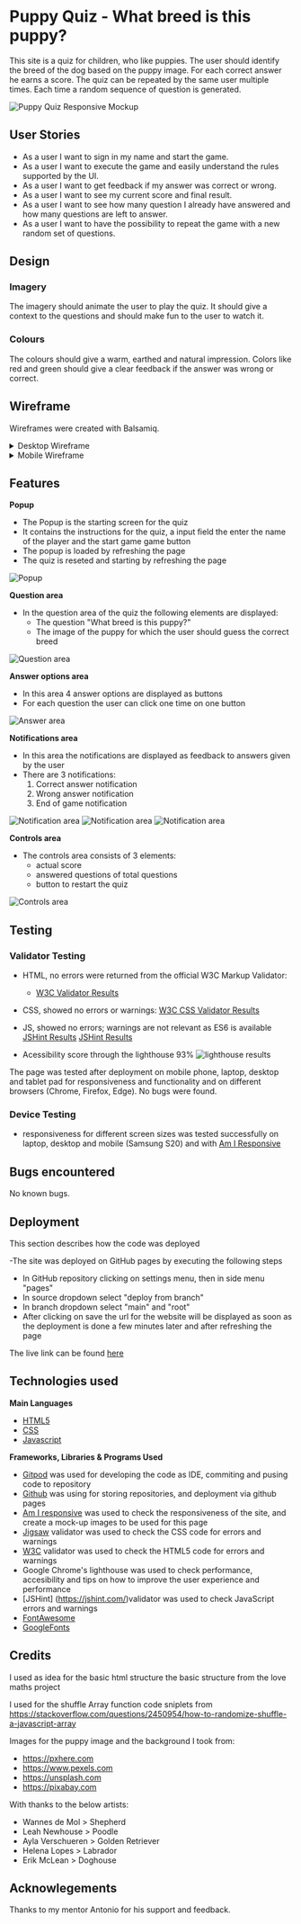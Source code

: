 # Puppy Quiz - What breed is this puppy?

This site is a quiz for children, who like puppies. The user should identify the breed of the dog based on the puppy image. For each correct answer he earns a score. The quiz can be repeated by the same user multiple times. Each time a random sequence of question is generated. 

![Puppy Quiz Responsive Mockup](docs/readme_images/responsive_mockup.PNG)


## User Stories
- As a user I want to sign in my name and start the game. 
- As a user I want to execute the game and easily understand the rules supported by the UI. 
- As a user I want to get feedback if my answer was correct or wrong. 
- As a user I want to see my current score and final result.
- As a user I want to see how many question I already have answered and how many questions are left to answer. 
- As a user I want to have the possibility to repeat the game with a new random set of questions.

## Design

### Imagery
The imagery should animate the user to play the quiz. It should give a context to the questions and should make fun to the user to watch it.

### Colours
The colours should give a warm, earthed and natural impression. Colors like red and green should give a clear feedback if the answer was wrong or correct.

## Wireframe

Wireframes were created with Balsamiq.

<details>
<summary>Desktop Wireframe</summary>

![Desktop Wireframe](docs/wireframes/puppyquiz_wireframe_desktop.png)
</details>

<details>
<summary>Mobile Wireframe</summary>

![Mobile Wireframe](docs/wireframes/puppyquiz_wireframe_mobile.png)
</details>


## Features

__Popup__

- The Popup is the starting screen for the quiz
- It contains the instructions for the quiz, a input field the enter the name of the player and the start game game button
- The popup is loaded by refreshing the page
- The quiz is reseted and starting by refreshing the page

![Popup](docs/readme_images/popup.PNG)


__Question area__
  - In the question area of the quiz the following elements are displayed:
    - The question "What breed is this puppy?"
    - The image of the puppy for which the user should guess the correct breed

![Question area](docs/readme_images/questionarea.PNG)


__Answer options area__

  - In this area 4 answer options are displayed as buttons
  - For each question the user can click one time on one button

![Answer area](docs/readme_images/answerarea.PNG) 



__Notifications area__
  - In this area the notifications are displayed as feedback to answers given by the user
  - There are 3 notifications:
    1. Correct answer notification
    2. Wrong answer notification
    3. End of game notification 

![Notification area](docs/readme_images/correctanswer.PNG)
![Notification area](docs/readme_images/wronganswer.PNG)
![Notification area](docs/readme_images/endofgamemessage.PNG)

__Controls area__
 
  -  The controls area consists of 3 elements:
      - actual score
      - answered questions of total questions
      - button to restart the quiz
 
 ![Controls area](docs/readme_images/controlsarea.PNG)

## Testing

### Validator Testing

- HTML, no errors were returned from the official W3C Markup Validator:
  - [W3C Validator Results](https://validator.w3.org/nu/?doc=https%3A%2F%2Fclekremer.github.io%2Fportfolio2_puppyquiz%2F)

- CSS, showed no errors or warnings:
[W3C CSS Validator Results](https://jigsaw.w3.org/css-validator/validator?uri=https%3A%2F%2Fclekremer.github.io%2Fportfolio2_puppyquiz%2F&profile=css3svg&usermedium=all&warning=1&vextwarning=&lang=de)

- JS, showed no errors; warnings are not relevant as ES6 is available
[JSHint Results](docs/readme_images/jshint_1.PNG)
[JSHint Results](docs/readme_images/jshint_2.PNG)
    
 - Acessibility score through the lighthouse 93%
 ![lighthouse results](docs/readme_images/lighthouse.PNG)

The page was tested after deployment on mobile phone, laptop, desktop and tablet pad for responsiveness and functionality and on different browsers (Chrome, Firefox, Edge). No bugs were found. 

    
### Device Testing
- responsiveness for different screen sizes was tested successfully on laptop, desktop and mobile (Samsung S20) and with [Am I Responsive](https://ui.dev/amiresponsive?url=https://clekremer.github.io/portfolio2_puppyquiz/)



## Bugs encountered

No known bugs.


## Deployment

This section describes how the code was deployed

-The site was deployed on GitHub pages by executing the following steps
  - In GitHub repository clicking on settings menu, then in side menu "pages"
  - In source dropdown select "deploy from branch"
  - In branch dropdown select "main" and "root"
  - After clicking on save the url for the website will be displayed as soon as the deployment is done a few minutes later and after refreshing the page

  The live link can be found [here](https://clekremer.github.io/portfolio2_puppyquiz/)
  
## Technologies used
__Main Languages__

-  [HTML5](https://en.wikipedia.org/wiki/HTML5)
-  [CSS](https://en.wikipedia.org/wiki/CSS)
-  [Javascript](https://en.wikipedia.org/wiki/JavaScript)

__Frameworks, Libraries & Programs Used__
- [Gitpod](https://www.gitpod.io/) was used for developing the code as IDE, commiting and pusing code to repository
- [Github](https://github.com/) was using for storing repositories, and deployment via github pages
- [Am I responsive](http://ami.responsivedesign.is/) was used to check the responsiveness of the site, and create a mock-up images to be used for this page
- [Jigsaw](https://jigsaw.w3.org/css-validator/) validator was used to check the CSS code for errors and warnings
- [W3C](https://validator.w3.org/) validator was used to check the HTML5 code for errors and warnings
- Google Chrome's lighthouse was used to check performance, accesibility and tips on how to improve the user experience and performance
- [JSHint] (https://jshint.com/)validator was used to check JavaScript errors and warnings
- [FontAwesome](https://fontawesome.com/)
- [GoogleFonts](https://fonts.google.com/)


## Credits 

I used as idea for the basic html structure the basic structure from the love maths project 

I used for the shuffle Array function code sniplets from https://stackoverflow.com/questions/2450954/how-to-randomize-shuffle-a-javascript-array

Images for the puppy image and the background I took from:
- https://pxhere.com
- https://www.pexels.com
- https://unsplash.com
- https://pixabay.com

With thanks to the below artists:
- Wannes de Mol > Shepherd
- Leah Newhouse > Poodle
- Ayla Verschueren > Golden Retriever
- Helena Lopes > Labrador
- Erik McLean > Doghouse

## Acknowlegements

Thanks to my mentor Antonio for his support and feedback.